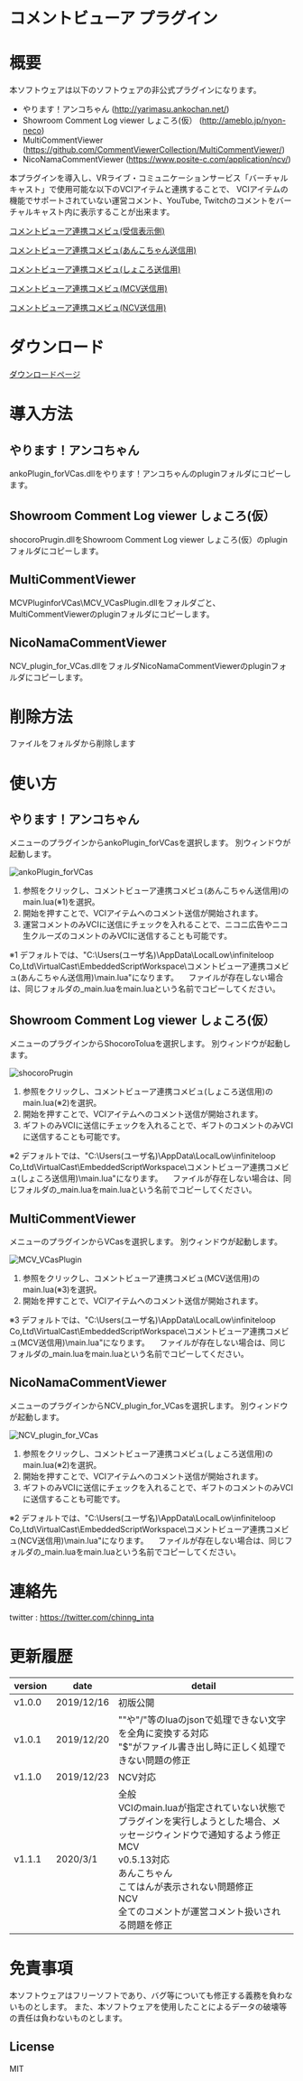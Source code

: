 # コメントビューア プラグイン

# 概要
本ソフトウェアは以下のソフトウェアの非公式プラグインになります。
* やります！アンコちゃん (http://yarimasu.ankochan.net/)
* Showroom Comment Log viewer しょころ(仮） (http://ameblo.jp/nyon-neco)
* MultiCommentViewer (https://github.com/CommentViewerCollection/MultiCommentViewer/) 
* NicoNamaCommentViewer (https://www.posite-c.com/application/ncv/)

本プラグインを導入し、VRライブ・コミュニケーションサービス「バーチャルキャスト」で使用可能な以下のVCIアイテムと連携することで、
VCIアイテムの機能でサポートされていない運営コメント、YouTube, Twitchのコメントをバーチャルキャスト内に表示することが出来ます。

[コメントビューア連携コメビュ(受信表示側)](https://seed.online/items/c27a748bc2125f5f038ac841a612cdea2248377feee00b5cafb7974b16d4bfe1)

[コメントビューア連携コメビュ(あんこちゃん送信用)](https://seed.online/items/e373145bb2c97f98b4b045cbeeaec2660f3dd2f713ba1d6551b2ff2a245cca5b)

[コメントビューア連携コメビュ(しょころ送信用)](https://seed.online/items/f9a5b33c6a71d4f325f3771e577e2982defbab2f3c6d63ac6bc6e41c6952fd58)

[コメントビューア連携コメビュ(MCV送信用)](https://seed.online/items/c1f5bd1852c9a0182c59c8f1a14d7492cab922928fb18e7ebd501af47ac561b8)

[コメントビューア連携コメビュ(NCV送信用)](https://seed.online/items/af6f9f11ab98bb01bddb6b47dfd39c18293d8ec3c7a5b770c1292ff210824588)

# ダウンロード
[ダウンロードページ](https://github.com/chinng-inta/comment_viewer_plugin/releases)

# 導入方法
## やります！アンコちゃん
ankoPlugin_forVCas.dllをやります！アンコちゃんのpluginフォルダにコピーします。

## Showroom Comment Log viewer しょころ(仮）
shocoroPrugin.dllをShowroom Comment Log viewer しょころ(仮）のpluginフォルダにコピーします。

## MultiCommentViewer
MCVPluginforVCas\MCV_VCasPlugin.dllをフォルダごと、MultiCommentViewerのpluginフォルダにコピーします。

## NicoNamaCommentViewer
NCV_plugin_for_VCas.dllをフォルダNicoNamaCommentViewerのpluginフォルダにコピーします。

# 削除方法
ファイルをフォルダから削除します


# 使い方
## やります！アンコちゃん
メニューのプラグインからankoPlugin_forVCasを選択します。
別ウィンドウが起動します。

![ankoPlugin_forVCas](https://github.com/chinng-inta/comment_viewer_plugin/blob/master/resource/image/ankoPlugin_forVCas.jpg)
1. 参照をクリックし、コメントビューア連携コメビュ(あんこちゃん送信用)のmain.lua(※1)を選択。
2. 開始を押すことで、VCIアイテムへのコメント送信が開始されます。
3. 運営コメントのみVCIに送信にチェックを入れることで、ニコニ広告やニコ生クルーズのコメントのみVCIに送信することも可能です。

※1 デフォルトでは、"C:\Users\(ユーザ名)\AppData\LocalLow\infiniteloop Co,Ltd\VirtualCast\EmbeddedScriptWorkspace\コメントビューア連携コメビュ(あんこちゃん送信用)\main.lua"になります。
　ファイルが存在しない場合は、同じフォルダの_main.luaをmain.luaという名前でコピーしてください。

## Showroom Comment Log viewer しょころ(仮）
メニューのプラグインからShocoroToluaを選択します。
別ウィンドウが起動します。

![shocoroPrugin](https://github.com/chinng-inta/comment_viewer_plugin/blob/master/resource/image/shocoroPrugin.jpg)
1. 参照をクリックし、コメントビューア連携コメビュ(しょころ送信用)のmain.lua(※2)を選択。
2. 開始を押すことで、VCIアイテムへのコメント送信が開始されます。
3. ギフトのみVCIに送信にチェックを入れることで、ギフトのコメントのみVCIに送信することも可能です。

※2 デフォルトでは、"C:\Users\(ユーザ名)\AppData\LocalLow\infiniteloop Co,Ltd\VirtualCast\EmbeddedScriptWorkspace\コメントビューア連携コメビュ(しょころ送信用)\main.lua"になります。
　ファイルが存在しない場合は、同じフォルダの_main.luaをmain.luaという名前でコピーしてください。

## MultiCommentViewer

メニューのプラグインからVCasを選択します。
別ウィンドウが起動します。

![MCV_VCasPlugin](https://github.com/chinng-inta/comment_viewer_plugin/blob/master/resource/image/MCV_VCasPlugin.jpg)
1. 参照をクリックし、コメントビューア連携コメビュ(MCV送信用)のmain.lua(※3)を選択。
2. 開始を押すことで、VCIアイテムへのコメント送信が開始されます。

※3 デフォルトでは、"C:\Users\(ユーザ名)\AppData\LocalLow\infiniteloop Co,Ltd\VirtualCast\EmbeddedScriptWorkspace\コメントビューア連携コメビュ(MCV送信用)\main.lua"になります。
　ファイルが存在しない場合は、同じフォルダの_main.luaをmain.luaという名前でコピーしてください。

## NicoNamaCommentViewer
メニューのプラグインからNCV_plugin_for_VCasを選択します。
別ウィンドウが起動します。

![NCV_plugin_for_VCas](https://github.com/chinng-inta/comment_viewer_plugin/blob/master/resource/image/NCV_plugin_for_VCas.jpg)
1. 参照をクリックし、コメントビューア連携コメビュ(しょころ送信用)のmain.lua(※2)を選択。
2. 開始を押すことで、VCIアイテムへのコメント送信が開始されます。
3. ギフトのみVCIに送信にチェックを入れることで、ギフトのコメントのみVCIに送信することも可能です。

※2 デフォルトでは、"C:\Users\(ユーザ名)\AppData\LocalLow\infiniteloop Co,Ltd\VirtualCast\EmbeddedScriptWorkspace\コメントビューア連携コメビュ(NCV送信用)\main.lua"になります。
　ファイルが存在しない場合は、同じフォルダの_main.luaをmain.luaという名前でコピーしてください。

# 連絡先
twitter : https://twitter.com/chinng_inta

# 更新履歴

| version | date       | detail  |
| ------- | ---------- | -------- |
| v1.0.0  | 2019/12/16 | 初版公開 |
| v1.0.1  | 2019/12/20 | "\"や"/"等のluaのjsonで処理できない文字を全角に変換する対応<br/>"$"がファイル書き出し時に正しく処理できない問題の修正 |
| v1.1.0  | 2019/12/23 | NCV対応 |
| v1.1.1  | 2020/3/1 | 全般<br/>VCIのmain.luaが指定されていない状態でプラグインを実行しようとした場合、メッセージウィンドウで通知するよう修正<br/>MCV<br/>v0.5.13対応<br/>あんこちゃん<br/>こてはんが表示されない問題修正<br/>NCV<br/>全てのコメントが運営コメント扱いされる問題を修正 |

# 免責事項
本ソフトウェアはフリーソフトであり、バグ等についても修正する義務を負わないものとします。
また、本ソフトウェアを使用したことによるデータの破壊等の責任は負わないものとします。

## License
MIT
